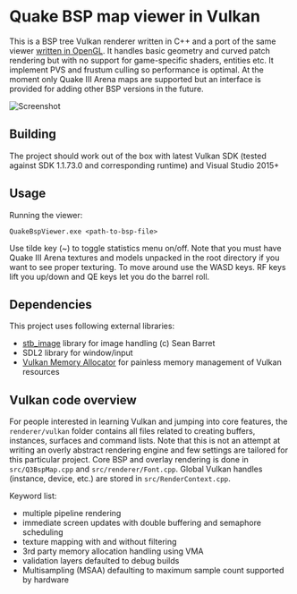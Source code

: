 Quake BSP map viewer in Vulkan
================

This is a BSP tree Vulkan renderer written in C++ and a port of the same viewer [written in OpenGL](https://github.com/kondrak/quake_bsp_viewer_vr). It handles basic geometry and curved patch rendering but with no support for game-specific shaders, entities etc. It implement PVS and frustum culling so performance is optimal. At the moment only Quake III Arena maps are supported but an interface is provided for adding other BSP versions in the future.

![Screenshot](http://kondrak.info/images/qbsp/qbspvk.png?raw=true)

Building
-----
The project should work out of the box with latest Vulkan SDK (tested against SDK 1.1.73.0 and corresponding runtime) and Visual Studio 2015+

Usage
-----
Running the viewer:

<code>QuakeBspViewer.exe &lt;path-to-bsp-file&gt; </code>

Use tilde key (~) to toggle statistics menu on/off. Note that you must have Quake III Arena textures and models unpacked in the root directory if you want to see proper texturing. To move around use the WASD keys. RF keys lift you up/down and QE keys let you do the barrel roll.

Dependencies
-------
This project uses following external libraries:

- [stb_image](https://github.com/nothings/stb) library for image handling (c) Sean Barret
- SDL2 library for window/input
- [Vulkan Memory Allocator](https://github.com/GPUOpen-LibrariesAndSDKs/VulkanMemoryAllocator) for painless memory management of Vulkan resources

Vulkan code overview
-------
For people interested in learning Vulkan and jumping into core features, the `renderer/vulkan` folder contains all files related to creating buffers, instances, surfaces and command lists. Note that this is not an attempt at writing an overly abstract rendering engine and few settings are tailored for this particular project. Core BSP and overlay rendering is done in `src/Q3BspMap.cpp` and `src/renderer/Font.cpp`. Global Vulkan handles (instance, device, etc.) are stored in `src/RenderContext.cpp`.

Keyword list:
- multiple pipeline rendering
- immediate screen updates with double buffering and semaphore scheduling
- texture mapping with and without filtering
- 3rd party memory allocation handling using VMA
- validation layers defaulted to debug builds
- Multisampling (MSAA) defaulting to maximum sample count supported by hardware
